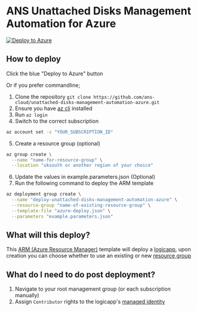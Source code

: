 # ANS Unattached Disks Management Automation for Azure

[![Deploy to Azure](https://aka.ms/deploytoazurebutton)](https://portal.azure.com/#create/Microsoft.Template/uri/https%3A%2F%2Fraw.githubusercontent.com%2Fans-cloud%2Funattached-disks-management-automation-azure%2Fmain%2Fazure-deploy.json)


## How to deploy

Click the blue "Deploy to Azure" button

Or if you prefer commandline;
1. Clone the repository `git clone https://github.com/ans-cloud/unattached-disks-management-automation-azure.git`
2. Ensure you have [az cli](https://docs.microsoft.com/en-us/cli/azure/install-azure-cli) installed
3. Run `az login`
4. Switch to the correct subscription
```bash
az account set -s "YOUR_SUBSCRIPTION_ID"
```
5. Create a resource group (optional)
```bash
az group create \
  --name "name-for-resource-group" \
  --location "uksouth or another region of your choice"
```
6. Update the values in example.parameters.json (Optional)
6. Run the following command to deploy the ARM template
```bash
az deployment group create \
  --name "deploy-unattached-disks-management-automation-azure" \
  --resource-group "name-of-existing-resource-group" \
  --template-file "azure-deploy.json" \
  --parameters "example.parameters.json"
```


## What will this deploy?

This [ARM (Azure Resource Manager)](https://docs.microsoft.com/en-us/azure/azure-resource-manager/templates/overview) template will deploy a [logicapp](https://docs.microsoft.com/en-us/azure/logic-apps/logic-apps-overview), upon creation you can choose whether to use an existing or new [resource group](https://docs.microsoft.com/en-us/azure/azure-resource-manager/management/overview#resource-groups)


## What do I need to do post deployment?

1. Navigate to your root management group (or each subscription manually)
2. Assign `Contributor` rights to the logicapp's [managed identity](https://docs.microsoft.com/en-us/azure/active-directory/managed-identities-azure-resources/howto-assign-access-portal)
